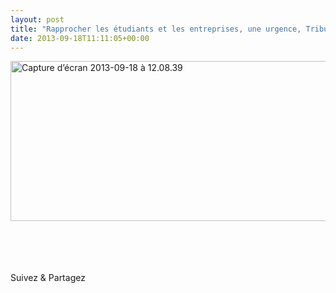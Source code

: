 ```yaml
---
layout: post
title: "Rapprocher les étudiants et les entreprises, une urgence, Tribune, Les échos"
date: 2013-09-18T11:11:05+00:00
---
```

<div class="entry-content" itemprop="text">
<p dir="ltr"><a href="http://archives.lesechos.fr/archives/2008/LesEchos/20308-76-ECH.htm?texte=julie%20coudry"><img class="alignleft size-full wp-image-2209" alt="Capture d’écran 2013-09-18 à 12.08.39" src="/juliecoudry/uploads/2013/09/Capture-d%E2%80%99%C3%A9cran-2013-09-18-%C3%A0-12.08.39.png" width="600" height="256" srcset="/juliecoudry/uploads/2013/09/Capture-d’écran-2013-09-18-à-12.08.39.png 600w, /juliecoudry/uploads/2013/09/Capture-d’écran-2013-09-18-à-12.08.39-300x128.png 300w" sizes="(max-width: 600px) 100vw, 600px"></a></p>
<p> <br>
 <br>
 </p>
<div class="sfsi_Sicons" style="width: 100%; display: inline-block; vertical-align: middle; text-align:left">
<div style="margin:0px 8px 0px 0px; line-height: 24px"><span>Suivez &amp; Partagez</span></div>
<div class="sfsi_socialwpr">
<div class="sf_fb" style="text-align:left;width:98px"><div class="fb-like" href="http://www.juliecoudry.com/2008-rapprocher-les-etudiants-et-les-entreprises-une-urgence-tribune-les-echos/" width="180" send="false" showfaces="false" action="like" data-share="true" data-layout="button"></div></div>
<div class="sf_twiter" style="text-align:left;float:left;width:auto"><a href="http://twitter.com/share" data-count="none" class="sr-twitter-button twitter-share-button" lang="en" data-url="http://www.juliecoudry.com/2008-rapprocher-les-etudiants-et-les-entreprises-une-urgence-tribune-les-echos/" data-text="2008 – « Rapprocher les étudiants et les entreprises, une urgence », Tribune, Les échos"></a></div>
</div>
</div>
<!--<rdf:RDF xmlns:rdf="http://www.w3.org/1999/02/22-rdf-syntax-ns#"
			xmlns:dc="http://purl.org/dc/elements/1.1/"
			xmlns:trackback="http://madskills.com/public/xml/rss/module/trackback/">
		<rdf:Description rdf:about="http://www.juliecoudry.com/2008-rapprocher-les-etudiants-et-les-entreprises-une-urgence-tribune-les-echos/"
    dc:identifier="http://www.juliecoudry.com/2008-rapprocher-les-etudiants-et-les-entreprises-une-urgence-tribune-les-echos/"
    dc:title="2008 &#8211; &laquo;&nbsp;Rapprocher les étudiants et les entreprises, une urgence&nbsp;&raquo;, Tribune, Les échos"
    trackback:ping="http://www.juliecoudry.com/2008-rapprocher-les-etudiants-et-les-entreprises-une-urgence-tribune-les-echos/trackback/" />
</rdf:RDF>-->
</div>
